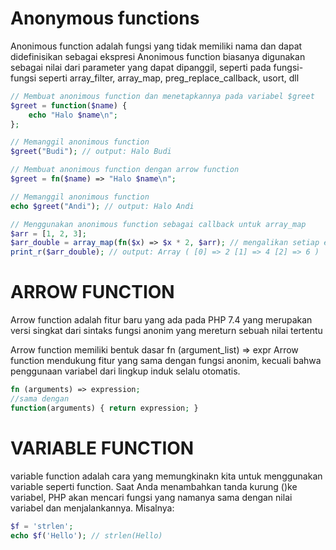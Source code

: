 # Anonymous functions 
Anonimous function adalah fungsi yang tidak memiliki nama dan dapat didefinisikan sebagai ekspresi
Anonimous function biasanya digunakan sebagai nilai dari parameter yang dapat dipanggil, seperti pada fungsi-fungsi seperti array_filter, array_map, preg_replace_callback, usort, dll

```php
// Membuat anonimous function dan menetapkannya pada variabel $greet
$greet = function($name) {
    echo "Halo $name\n";
};

// Memanggil anonimous function
$greet("Budi"); // output: Halo Budi

// Membuat anonimous function dengan arrow function
$greet = fn($name) => "Halo $name\n";

// Memanggil anonimous function
echo $greet("Andi"); // output: Halo Andi

// Menggunakan anonimous function sebagai callback untuk array_map
$arr = [1, 2, 3];
$arr_double = array_map(fn($x) => $x * 2, $arr); // mengalikan setiap elemen array dengan 2
print_r($arr_double); // output: Array ( [0] => 2 [1] => 4 [2] => 6 )
```

# ARROW FUNCTION
Arrow function adalah fitur baru yang ada pada PHP 7.4 yang merupakan versi singkat dari sintaks fungsi anonim yang mereturn sebuah nilai tertentu

Arrow function memiliki bentuk dasar fn (argument_list) => expr
Arrow function mendukung fitur yang sama dengan fungsi anonim, kecuali bahwa penggunaan variabel dari lingkup induk selalu otomatis.
```php
fn (arguments) => expression;
//sama dengan 
function(arguments) { return expression; }
```

# VARIABLE FUNCTION
variable function adalah cara yang memungkinakn kita untuk menggunakan variable seperti function. Saat Anda menambahkan tanda kurung ()ke variabel, PHP akan mencari fungsi yang namanya sama dengan nilai variabel dan menjalankannya. Misalnya:
```php
$f = 'strlen';
echo $f('Hello'); // strlen(Hello)
```

